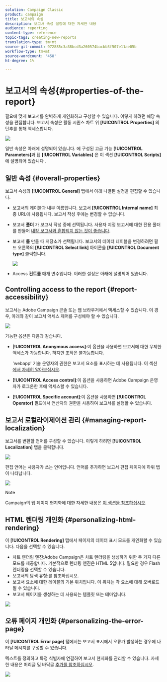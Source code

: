 ```yaml
---
solution: Campaign Classic
product: campaign
title: 보고서의 속성
description: 보고서 속성 설정에 대한 자세한 내용
audience: reporting
content-type: reference
topic-tags: creating-new-reports
translation-type: tm+mt
source-git-commit: 972885c3a38bcd3a260574bacbb3f507e11ae05b
workflow-type: tm+mt
source-wordcount: '458'
ht-degree: 1%

---
```



# 보고서의 속성{#properties-of-the-report}

필요에 맞게 보고서를 완벽하게 개인화하고 구성할 수 있습니다. 이렇게 하려면 해당 속성을 편집합니다. 보고서 속성은 활동 시퀀스 차트 위 **[!UICONTROL Properties]** 의 단추를 통해 액세스합니다.

![](assets/s_ncs_advuser_report_properties_01.png)

일반 속성은 아래에 설명되어 있습니다. 에 구성된 고급 기능 **[!UICONTROL Parameters]**&#x200B;과 탭 **[!UICONTROL Variables]** 은 이 섹션 **[!UICONTROL Scripts]** 에 설명되어 있습니다 [](../../reporting/using/advanced-functionalities.md).

## 일반 속성 {#overall-properties}

보고서 속성의 **[!UICONTROL General]** 탭에서 아래 나열된 설정을 편집할 수 있습니다.

* 보고서의 레이블과 내부 이름입니다. 보고서 **[!UICONTROL Internal name]** 최종 URL에 사용됩니다. 보고서 작성 후에는 변경할 수 없습니다.

* 보고서 **폴더** 가 보고서 작성 중에 선택됩니다. 사용자 지정 보고서에 대한 전용 폴더를 만들어 [내장 보고서와 혼합되지 않는 것이 좋습니다](../../reporting/using/about-campaign-built-in-reports.md).

* 보고서 **를** 만들 때 저장소가 선택됩니다. 보고서의 데이터 테이블을 변경하려면 필드 오른쪽의 **[!UICONTROL Select link]** 아이콘을 **[!UICONTROL Document type]** 클릭합니다.

   ![](assets/s_ncs_advuser_report_properties_02.png)

* Access **컨트롤** 매개 변수입니다. 이러한 설정은 아래에 설명되어 있습니다.

## Controlling access to the report {#report-accessibility}

보고서는 Adobe Campaign 콘솔 또는 웹 브라우저에서 액세스할 수 있습니다. 이 경우, 아래와 같이 보고서 액세스 제어를 구성해야 할 수 있습니다.

![](assets/s_ncs_advuser_report_properties_02b.png)

가능한 옵션은 다음과 같습니다.

* **[!UICONTROL Anonymous access]**:이 옵션을 사용하면 보고서에 대한 무제한 액세스가 가능합니다. 하지만 조작은 불가능합니다.

   &#39;webapp&#39; 기술 운영자의 권한은 보고서 요소를 표시하는 데 사용됩니다. 이 섹션 [에서 자세히 알아보십시오](../../platform/using/access-management.md#default-operators).

* **[!UICONTROL Access control]**:이 옵션을 사용하면 Adobe Campaign 운영자가 로그온한 후에 액세스할 수 있습니다.
* **[!UICONTROL Specific account]**:이 옵션을 사용하면 **[!UICONTROL Operator]** 필드에서 연산자의 권한을 사용하여 보고서를 실행할 수 있습니다.

## 보고서 로컬라이제이션 관리 {#managing-report-localization}

보고서를 변환할 언어를 구성할 수 있습니다. 이렇게 하려면 **[!UICONTROL Localization]** 탭을 클릭합니다.

![](assets/s_ncs_advuser_report_properties_06.png)

편집 언어는 사용자가 쓰는 언어입니다. 언어를 추가하면 보고서 편집 페이지에 하위 탭이 나타납니다.

![](assets/s_ncs_advuser_report_properties_05a.png)

>[!NOTE]
>
>Campaign의 웹 페이지 현지화에 대한 자세한 내용은 [이 섹션을 참조하십시오](../../web/using/translating-a-web-form.md).

## HTML 렌더링 개인화 {#personalizing-html-rendering}

이 **[!UICONTROL Rendering]** 탭에서 페이지의 데이터 표시 모드를 개인화할 수 있습니다. 다음을 선택할 수 있습니다.

* 차트 렌더링 엔진:Adobe Campaign은 차트 렌더링을 생성하기 위한 두 가지 다른 모드를 제공합니다. 기본적으로 렌더링 엔진은 HTML 5입니다. 필요한 경우 Flash 렌더링을 선택할 수 있습니다.
* 보고서의 탐색 유형:를 참조하십시오.
* 보고서 요소에 대한 레이블의 기본 위치입니다. 이 위치는 각 요소에 대해 오버로드될 수 있습니다.
* 보고서 페이지를 생성하는 데 사용되는 템플릿 또는 테마입니다.

![](assets/s_ncs_advuser_report_properties_08.png)

## 오류 페이지 개인화 {#personalizing-the-error-page}

이 **[!UICONTROL Error page]** 탭에서는 보고서 표시에서 오류가 발생하는 경우에 나타날 메시지를 구성할 수 있습니다.

텍스트를 정의하고 특정 식별자에 연결하여 보고서 현지화를 관리할 수 있습니다. 자세한 내용은 머리글 및 바닥글 [추가를 참조하십시오](../../reporting/using/element-layout.md#adding-a-header-and-a-footer).

![](assets/s_ncs_advuser_report_properties_11.png)
